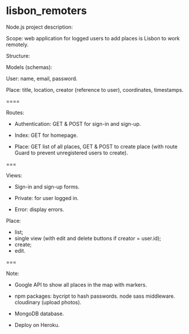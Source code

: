 # lisbon_remoters

Node.js project description:

Scope: web application for logged users to add places is Lisbon to work remotely.

Structure: 

Models (schemas):

User: name, email, password.

Place: title, location, creator (reference to user), coordinates, timestamps.

====

Routes:

- Authentication: GET & POST for sign-in and sign-up.

- Index: GET for homepage.

- Place: GET list of all places, GET & POST to create place (with route Guard to prevent unregistered users to create).

===

Views: 

- Sign-in and sign-up forms.

- Private: for user logged in.

- Error: display errors.

Place: 

- list; 
- single view (with edit and delete buttons if creator = user.id); 
- create; 
- edit.

===

Note: 

- Google API to show all places in the map with markers.

- npm packages: 
bycript to hash passwords.
node sass middleware.
cloudinary (upload photos).

- MongoDB database.

- Deploy on Heroku.
